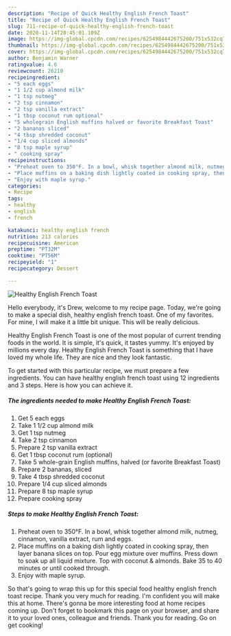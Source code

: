 ```yaml
---
description: "Recipe of Quick Healthy English French Toast"
title: "Recipe of Quick Healthy English French Toast"
slug: 711-recipe-of-quick-healthy-english-french-toast
date: 2020-11-14T20:45:01.109Z
image: https://img-global.cpcdn.com/recipes/6254984442675200/751x532cq70/healthy-english-french-toast-recipe-main-photo.jpg
thumbnail: https://img-global.cpcdn.com/recipes/6254984442675200/751x532cq70/healthy-english-french-toast-recipe-main-photo.jpg
cover: https://img-global.cpcdn.com/recipes/6254984442675200/751x532cq70/healthy-english-french-toast-recipe-main-photo.jpg
author: Benjamin Warner
ratingvalue: 4.6
reviewcount: 26210
recipeingredient:
- "5 each eggs"
- "1 1/2 cup almond milk"
- "1 tsp nutmeg"
- "2 tsp cinnamon"
- "2 tsp vanilla extract"
- "1 tbsp coconut rum optional"
- "5 wholegrain English muffins halved or favorite Breakfast Toast"
- "2 bananas sliced"
- "4 tbsp shredded coconut"
- "1/4 cup sliced almonds"
- "8 tsp maple syrup"
- " cooking spray"
recipeinstructions:
- "Preheat oven to 350°F. In a bowl, whisk together almond milk, nutmeg, cinnamon, vanilla extract, rum and eggs."
- "Place muffins on a baking dish lightly coated in cooking spray, then layer banana slices on top. Pour egg mixture over muffins. Press down to soak up all liquid mixture. Top with coconut &amp; almonds.  Bake 35 to 40 minutes or until cooked through."
- "Enjoy with maple syrup."
categories:
- Recipe
tags:
- healthy
- english
- french

katakunci: healthy english french 
nutrition: 213 calories
recipecuisine: American
preptime: "PT32M"
cooktime: "PT56M"
recipeyield: "1"
recipecategory: Dessert

---
```



![Healthy English French Toast](https://img-global.cpcdn.com/recipes/6254984442675200/751x532cq70/healthy-english-french-toast-recipe-main-photo.jpg)

Hello everybody, it's Drew, welcome to my recipe page. Today, we're going to make a special dish, healthy english french toast. One of my favorites. For mine, I will make it a little bit unique. This will be really delicious.



Healthy English French Toast is one of the most popular of current trending foods in the world. It is simple, it's quick, it tastes yummy. It's enjoyed by millions every day. Healthy English French Toast is something that I have loved my whole life. They are nice and they look fantastic.


To get started with this particular recipe, we must prepare a few ingredients. You can have healthy english french toast using 12 ingredients and 3 steps. Here is how you can achieve it.

<!--inarticleads1-->

##### The ingredients needed to make Healthy English French Toast:

1. Get 5 each eggs
1. Take 1 1/2 cup almond milk
1. Get 1 tsp nutmeg
1. Take 2 tsp cinnamon
1. Prepare 2 tsp vanilla extract
1. Get 1 tbsp coconut rum (optional)
1. Take 5 whole-grain English muffins, halved (or favorite Breakfast Toast)
1. Prepare 2 bananas, sliced
1. Take 4 tbsp shredded coconut
1. Prepare 1/4 cup sliced almonds
1. Prepare 8 tsp maple syrup
1. Prepare  cooking spray




<!--inarticleads2-->

##### Steps to make Healthy English French Toast:

1. Preheat oven to 350°F. In a bowl, whisk together almond milk, nutmeg, cinnamon, vanilla extract, rum and eggs.
1. Place muffins on a baking dish lightly coated in cooking spray, then layer banana slices on top. Pour egg mixture over muffins. Press down to soak up all liquid mixture. Top with coconut &amp; almonds.  Bake 35 to 40 minutes or until cooked through.
1. Enjoy with maple syrup.




So that's going to wrap this up for this special food healthy english french toast recipe. Thank you very much for reading. I'm confident you will make this at home. There's gonna be more interesting food at home recipes coming up. Don't forget to bookmark this page on your browser, and share it to your loved ones, colleague and friends. Thank you for reading. Go on get cooking!
